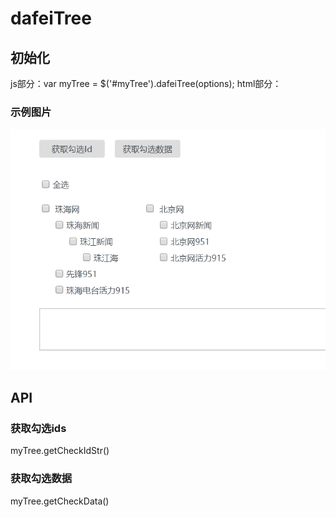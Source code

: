 # dafeiTree
## 初始化
js部分：var myTree = $('#myTree').dafeiTree(options);
html部分：<div id="myTree" class="tree"></div>
### 示例图片
![demo](https://github.com/DanielWu365999/dafeiTree/blob/master/demo.png)
## API
### 获取勾选ids  
myTree.getCheckIdStr()
### 获取勾选数据    
myTree.getCheckData()
